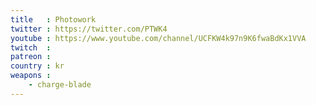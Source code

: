 ```yaml
---
title   : Photowork
twitter : https://twitter.com/PTWK4
youtube : https://www.youtube.com/channel/UCFKW4k97n9K6fwaBdKx1VVA
twitch  :
patreon :
country : kr
weapons :
    - charge-blade
---
```


<!-- Aliases: 그테ᄅ, 숯덩이, 포토워크PTWK -->
